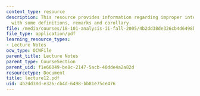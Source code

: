 ```yaml
---
content_type: resource
description: This resource provides information regarding improper integrals along
  with some definitions, remarks and corollary.
file: /media/courses/18-101-analysis-ii-fall-2005/4b2dd38de326cb4d6498bb81e75ce476_lecture12.pdf
file_type: application/pdf
learning_resource_types:
- Lecture Notes
ocw_type: OCWFile
parent_title: Lecture Notes
parent_type: CourseSection
parent_uid: f1e66049-be8c-2147-5acb-40dde4a2a82d
resourcetype: Document
title: lecture12.pdf
uid: 4b2dd38d-e326-cb4d-6498-bb81e75ce476
---
```

